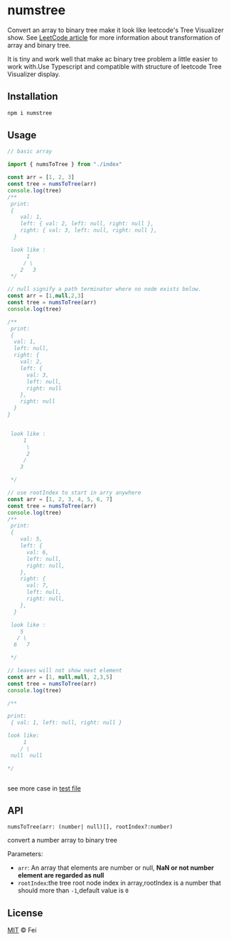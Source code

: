 # numstree

Convert an array to binary tree make it look like leetcode's Tree Visualizer show.
See [LeetCode article](https://support.leetcode.com/hc/en-us/articles/360011883654-What-does-1-null-2-3-mean-in-binary-tree-representation-) for more information about transformation of array and binary tree.

It is tiny and work well that make ac binary tree problem a little easier to work with.Use Typescript and compatible with structure of leetcode Tree Visualizer display.
## Installation

```bash
npm i numstree
```

## Usage

```ts
// basic array

import { numsToTree } from "./index"

const arr = [1, 2, 3]
const tree = numsToTree(arr)
console.log(tree)
/**
 print:
 {
    val: 1,
    left: { val: 2, left: null, right: null },
    right: { val: 3, left: null, right: null },
  }

 look like :
      1
     / \
    2   3
 */

```

```ts
// null signify a path terminator where no node exists below.
const arr = [1,null,2,3]
const tree = numsToTree(arr)
console.log(tree)

/**
 print:
 {
  val: 1,
  left: null,
  right: {
    val: 2,
    left: {
      val: 3,
      left: null,
      right: null
    },
    right: null
  }
}


 look like :
     1
      \
      2
     /
    3

 */


```

```ts
// use rootIndex to start in arry anywhere
const arr = [1, 2, 3, 4, 5, 6, 7]
const tree = numsToTree(arr)
console.log(tree)
/**
 print:
 {
    val: 5,
    left: {
      val: 6,
      left: null,
      right: null,
    },
    right: {
      val: 7,
      left: null,
      right: null,
    },
  }

 look like :
    5
   / \
  6   7

 */

```

```ts
// leaves will not show next element
const arr = [1, null,null, 2,3,5]
const tree = numsToTree(arr)
console.log(tree)

/**

print:
 { val: 1, left: null, right: null }

look like:
     1
    / \
 null  null

*/



```
see more case in [test file](./tests/index.test.ts)

## API

`numsToTree(arr: (number| null)[], rootIndex?:number)`

convert a number array to binary tree

Parameters:

- `arr`: An array that elements are number or null, **NaN or not number element are regarded as null**
- `rootIndex`:the tree root node index in array,rootIndex is a number that should more than `-1`,default value is `0`

## License

[MIT](./LICENSE) © Fei
